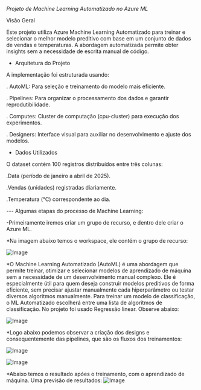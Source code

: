 *Projeto de Machine Learning Automatizado no Azure ML*

Visão Geral

Este projeto utiliza Azure Machine Learning Automatizado para treinar e selecionar o melhor modelo preditivo com base em um conjunto de dados de vendas e temperaturas. A abordagem automatizada permite obter insights sem a necessidade de escrita manual de código.

- Arquitetura do Projeto

A implementação foi estruturada usando:

. AutoML: Para seleção e treinamento do modelo mais eficiente.

. Pipelines: Para organizar o processamento dos dados e garantir reprodutibilidade.

. Computes: Cluster de computação (cpu-cluster) para execução dos experimentos.

. Designers: Interface visual para auxiliar no desenvolvimento e ajuste dos modelos.

- Dados Utilizados
  
O dataset contém 100 registros distribuídos entre três colunas:

.Data (período de janeiro a abril de 2025).

.Vendas (unidades) registradas diariamente.

.Temperatura (°C) correspondente ao dia.

--- Algumas etapas do processo de Machine Learning:

-Primeiramente iremos criar um grupo de recurso, e dentro dele criar o Azure ML.

*Na imagem abaixo temos o workspace, ele contém o grupo de recurso:

![Image](https://github.com/user-attachments/assets/68ba791a-e7cc-4e56-82f3-f5910ce5177c)

*O Machine Learning Automatizado (AutoML) é uma abordagem que permite treinar, otimizar e selecionar modelos de aprendizado de máquina sem a necessidade de um desenvolvimento manual complexo. Ele é especialmente útil para quem deseja construir modelos preditivos de forma eficiente, sem precisar ajustar manualmente cada hiperparâmetro ou testar diversos algoritmos manualmente. Para treinar um modelo de classificação, o ML Automatizado escolherá entre uma lista de algorítmos de classificação. No projeto foi usado Regressão linear. Observe abaixo:

![Image](https://github.com/user-attachments/assets/76efbc9c-e38d-4826-a3a9-fb03e7d9497b)


*Logo abaixo podemos observar a criação dos designs e consequentemente das pipelines, que são os fluxos dos treinamentos:

![Image](https://github.com/user-attachments/assets/af4b4b61-0c99-4d70-820d-5438c4f66b0c)

![Image](https://github.com/user-attachments/assets/30a67fc9-87c0-4cde-9ac2-521f5a35fc55)


*Abaixo temos o resultado apóes o treinamento, com o aprendizado de máquina. Uma previsão de resultados:
![Image](https://github.com/user-attachments/assets/e7401e3a-e049-410f-a4b3-146a2da9003a)
